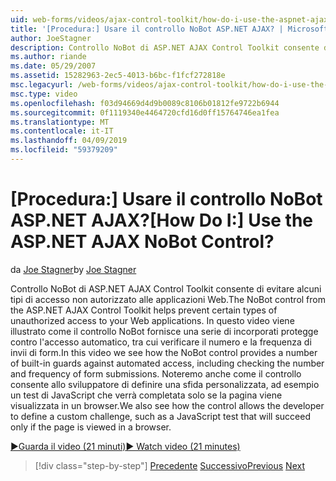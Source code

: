 ```yaml
---
uid: web-forms/videos/ajax-control-toolkit/how-do-i-use-the-aspnet-ajax-nobot-control
title: '[Procedura:] Usare il controllo NoBot ASP.NET AJAX? | Microsoft Docs'
author: JoeStagner
description: Controllo NoBot di ASP.NET AJAX Control Toolkit consente di evitare alcuni tipi di accesso non autorizzato alle applicazioni Web. In questo video viene illustrato come...
ms.author: riande
ms.date: 05/29/2007
ms.assetid: 15282963-2ec5-4013-b6bc-f1fcf272818e
msc.legacyurl: /web-forms/videos/ajax-control-toolkit/how-do-i-use-the-aspnet-ajax-nobot-control
msc.type: video
ms.openlocfilehash: f03d94669d4d9b0089c8106b01812fe9722b6944
ms.sourcegitcommit: 0f1119340e4464720cfd16d0ff15764746ea1fea
ms.translationtype: MT
ms.contentlocale: it-IT
ms.lasthandoff: 04/09/2019
ms.locfileid: "59379209"
---
```

# <a name="how-do-i-use-the-aspnet-ajax-nobot-control"></a><span data-ttu-id="183be-105">[Procedura:] Usare il controllo NoBot ASP.NET AJAX?</span><span class="sxs-lookup"><span data-stu-id="183be-105">[How Do I:] Use the ASP.NET AJAX NoBot Control?</span></span>

<span data-ttu-id="183be-106">da [Joe Stagner](https://github.com/JoeStagner)</span><span class="sxs-lookup"><span data-stu-id="183be-106">by [Joe Stagner](https://github.com/JoeStagner)</span></span>

<span data-ttu-id="183be-107">Controllo NoBot di ASP.NET AJAX Control Toolkit consente di evitare alcuni tipi di accesso non autorizzato alle applicazioni Web.</span><span class="sxs-lookup"><span data-stu-id="183be-107">The NoBot control from the ASP.NET AJAX Control Toolkit helps prevent certain types of unauthorized access to your Web applications.</span></span> <span data-ttu-id="183be-108">In questo video viene illustrato come il controllo NoBot fornisce una serie di incorporati protegge contro l'accesso automatico, tra cui verificare il numero e la frequenza di invii di form.</span><span class="sxs-lookup"><span data-stu-id="183be-108">In this video we see how the NoBot control provides a number of built-in guards against automated access, including checking the number and frequency of form submissions.</span></span> <span data-ttu-id="183be-109">Noteremo anche come il controllo consente allo sviluppatore di definire una sfida personalizzata, ad esempio un test di JavaScript che verrà completata solo se la pagina viene visualizzata in un browser.</span><span class="sxs-lookup"><span data-stu-id="183be-109">We also see how the control allows the developer to define a custom challenge, such as a JavaScript test that will succeed only if the page is viewed in a browser.</span></span>

[<span data-ttu-id="183be-110">&#9654;Guarda il video (21 minuti)</span><span class="sxs-lookup"><span data-stu-id="183be-110">&#9654; Watch video (21 minutes)</span></span>](https://channel9.msdn.com/Blogs/ASP-NET-Site-Videos/how-do-i-use-the-aspnet-ajax-nobot-control)

> [!div class="step-by-step"]
> <span data-ttu-id="183be-111">[Precedente](how-do-i-use-the-aspnet-ajax-mutuallyexclusive-checkbox-extender.md)
> [Successivo](how-do-i-use-the-aspnet-ajax-listsearch-extender.md)</span><span class="sxs-lookup"><span data-stu-id="183be-111">[Previous](how-do-i-use-the-aspnet-ajax-mutuallyexclusive-checkbox-extender.md)
[Next](how-do-i-use-the-aspnet-ajax-listsearch-extender.md)</span></span>

